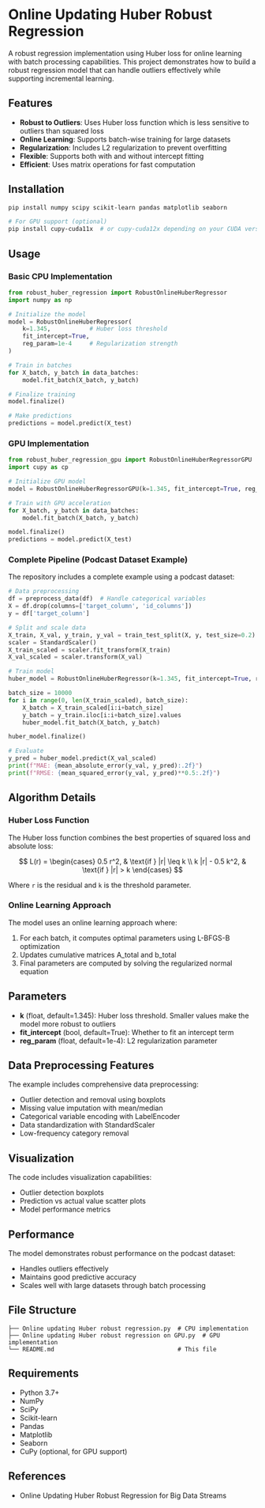 # Online Updating Huber Robust Regression

A robust regression implementation using Huber loss for online learning with batch processing capabilities. This project demonstrates how to build a robust regression model that can handle outliers effectively while supporting incremental learning.

## Features

- **Robust to Outliers**: Uses Huber loss function which is less sensitive to outliers than squared loss
- **Online Learning**: Supports batch-wise training for large datasets
- **Regularization**: Includes L2 regularization to prevent overfitting
- **Flexible**: Supports both with and without intercept fitting
- **Efficient**: Uses matrix operations for fast computation

## Installation

```bash
pip install numpy scipy scikit-learn pandas matplotlib seaborn

# For GPU support (optional)
pip install cupy-cuda11x  # or cupy-cuda12x depending on your CUDA version
```

## Usage

### Basic CPU Implementation

```python
from robust_huber_regression import RobustOnlineHuberRegressor
import numpy as np

# Initialize the model
model = RobustOnlineHuberRegressor(
    k=1.345,           # Huber loss threshold
    fit_intercept=True, 
    reg_param=1e-4     # Regularization strength
)

# Train in batches
for X_batch, y_batch in data_batches:
    model.fit_batch(X_batch, y_batch)

# Finalize training
model.finalize()

# Make predictions
predictions = model.predict(X_test)
```

### GPU Implementation

```python
from robust_huber_regression_gpu import RobustOnlineHuberRegressorGPU
import cupy as cp

# Initialize GPU model
model = RobustOnlineHuberRegressorGPU(k=1.345, fit_intercept=True, reg_param=1e-4)

# Train with GPU acceleration
for X_batch, y_batch in data_batches:
    model.fit_batch(X_batch, y_batch)

model.finalize()
predictions = model.predict(X_test)
```

### Complete Pipeline (Podcast Dataset Example)

The repository includes a complete example using a podcast dataset:

```python
# Data preprocessing
df = preprocess_data(df)  # Handle categorical variables
X = df.drop(columns=['target_column', 'id_columns'])
y = df['target_column']

# Split and scale data
X_train, X_val, y_train, y_val = train_test_split(X, y, test_size=0.2)
scaler = StandardScaler()
X_train_scaled = scaler.fit_transform(X_train)
X_val_scaled = scaler.transform(X_val)

# Train model
huber_model = RobustOnlineHuberRegressor(k=1.345, fit_intercept=True, reg_param=1e-4)

batch_size = 10000
for i in range(0, len(X_train_scaled), batch_size):
    X_batch = X_train_scaled[i:i+batch_size]
    y_batch = y_train.iloc[i:i+batch_size].values
    huber_model.fit_batch(X_batch, y_batch)

huber_model.finalize()

# Evaluate
y_pred = huber_model.predict(X_val_scaled)
print(f"MAE: {mean_absolute_error(y_val, y_pred):.2f}")
print(f"RMSE: {mean_squared_error(y_val, y_pred)**0.5:.2f}")
```

## Algorithm Details

### Huber Loss Function

The Huber loss function combines the best properties of squared loss and absolute loss:

$$
L(r) = \begin{cases}
0.5 r^2, & \text{if } |r| \leq k \\
k |r| - 0.5 k^2, & \text{if } |r| > k
\end{cases}
$$

Where `r` is the residual and `k` is the threshold parameter.

### Online Learning Approach

The model uses an online learning approach where:
1. For each batch, it computes optimal parameters using L-BFGS-B optimization
2. Updates cumulative matrices A_total and b_total
3. Final parameters are computed by solving the regularized normal equation

## Parameters

- **k** (float, default=1.345): Huber loss threshold. Smaller values make the model more robust to outliers
- **fit_intercept** (bool, default=True): Whether to fit an intercept term
- **reg_param** (float, default=1e-4): L2 regularization parameter

## Data Preprocessing Features

The example includes comprehensive data preprocessing:
- Outlier detection and removal using boxplots
- Missing value imputation with mean/median
- Categorical variable encoding with LabelEncoder
- Data standardization with StandardScaler
- Low-frequency category removal

## Visualization

The code includes visualization capabilities:
- Outlier detection boxplots
- Prediction vs actual value scatter plots
- Model performance metrics

## Performance

The model demonstrates robust performance on the podcast dataset:
- Handles outliers effectively
- Maintains good predictive accuracy
- Scales well with large datasets through batch processing

## File Structure

```
├── Online updating Huber robust regression.py  # CPU implementation
├── Online updating Huber robust regression on GPU.py  # GPU implementation
└── README.md                                   # This file
```

## Requirements

- Python 3.7+
- NumPy
- SciPy
- Scikit-learn
- Pandas
- Matplotlib
- Seaborn
- CuPy (optional, for GPU support)

## References

- Online Updating Huber Robust Regression for Big Data Streams
